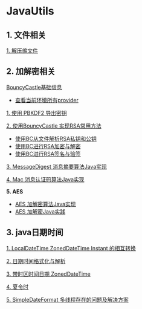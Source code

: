 # JavaUtils

## 1. 文件相关

[1. 解压缩文件](./mdfiles/file/DecompressUtils.md)



## 2. 加解密相关

[BouncyCastle基础信息]()

- [查看当前环境所有provider](.mdfiles/crypto/bc/ListProviders.md)

[1. 使用 PBKDF2 导出密钥](./mdfiles/crypto/PBKDF2.md)

[2. 使用BouncyCastle 实现RSA常用方法](./mdfiles/crypto/RSAUtilsBC.md)

- [使用BC从文件解析RSA私钥和公钥](./mdfiles/crypto/BC_RSA_Key.md)
- [使用BC进行RSA加密与解密](./mdfiles/crypto/BC_RSA_Cipher.md)
- [使用BC进行RSA签名与验签](./mdfiles/crypto/BC_RSA_Signature.md)

[3. MessageDigest 消息摘要算法Java实现](./mdfiles/crypto/Dgst.md)

[4. Mac 消息认证码算法Java实现](./mdfiles/crypto/Mac.md)

**5. AES**

- [AES 加解密算法Java实现](./mdfiles/crypto/AESUtils.md)
- [AES 加解密Java实践](./mdfiles/crypto/AESPractise.md)

## 3. java日期时间

[1. LocalDateTime ZonedDateTime Instant 的相互转换](https://github.com/YoungBear/JavaUtils/blob/master/mdfiles/datetime/ConvertUtils.md)

[2. 日期时间格式化与解析](https://github.com/YoungBear/JavaUtils/blob/master/mdfiles/datetime/FormatterUtils.md)

[3. 带时区时间日期 ZonedDateTime](https://github.com/YoungBear/JavaUtils/blob/master/mdfiles/datetime/ZonedDateTimeUtils.md)

[4. 夏令时](https://github.com/YoungBear/JavaUtils/blob/master/mdfiles/datetime/dst.md)

[5. SimpleDateFormat 多线程存在的问题及解决方案](https://github.com/YoungBear/JavaUtils/blob/master/mdfiles/datetime/SimpleDateFormat.md)


